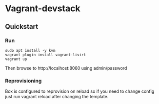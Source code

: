 # Vagrant-devstack

## Quickstart

### Run
```
sudo apt install -y kvm
vagrant plugin install vagrant-livirt
vagrant up
```
Then browse to http://localhost:8080 using admin/password

### Reprovisioning

Box is configured to reprovision on reload so if you need to change config just run vagrant reload after changing the template.
